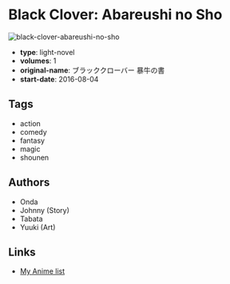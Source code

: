 # Black Clover: Abareushi no Sho

![black-clover-abareushi-no-sho](https://cdn.myanimelist.net/images/manga/2/182355.jpg)

-   **type**: light-novel
-   **volumes**: 1
-   **original-name**: ブラッククローバー 暴牛の書
-   **start-date**: 2016-08-04

## Tags

-   action
-   comedy
-   fantasy
-   magic
-   shounen

## Authors

-   Onda
-   Johnny (Story)
-   Tabata
-   Yuuki (Art)

## Links

-   [My Anime list](https://myanimelist.net/manga/100561/Black_Clover__Abareushi_no_Sho)
